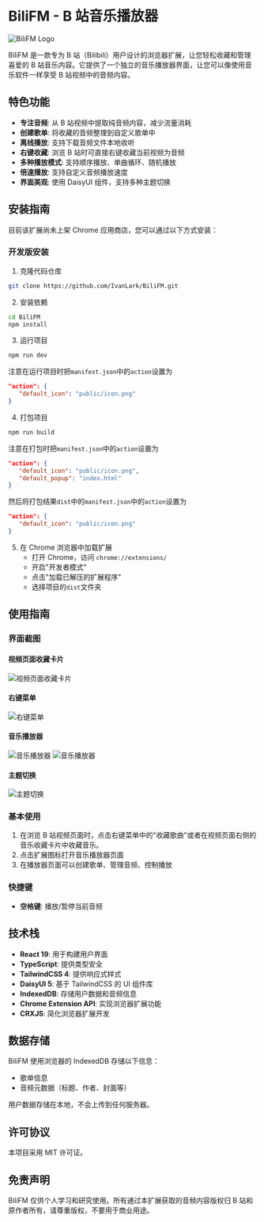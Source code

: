 # BiliFM - B 站音乐播放器

![BiliFM Logo](public/icon.png)

BiliFM 是一款专为 B 站（Bilibili）用户设计的浏览器扩展，让您轻松收藏和管理喜爱的 B 站音乐内容。它提供了一个独立的音乐播放器界面，让您可以像使用音乐软件一样享受 B 站视频中的音频内容。

## 特色功能

- **专注音频**: 从 B 站视频中提取纯音频内容，减少流量消耗
- **创建歌单**: 将收藏的音频整理到自定义歌单中
- **离线播放**: 支持下载音频文件本地收听
- **右键收藏**: 浏览 B 站时可直接右键收藏当前视频为音频
- **多种播放模式**: 支持顺序播放、单曲循环、随机播放
- **倍速播放**: 支持自定义音频播放速度
- **界面美观**: 使用 DaisyUI 组件，支持多种主题切换

## 安装指南

目前该扩展尚未上架 Chrome 应用商店，您可以通过以下方式安装：

### 开发版安装

1. 克隆代码仓库

```bash
git clone https://github.com/IvanLark/BiliFM.git
```

2. 安装依赖

```bash
cd BiliFM
npm install
```

3. 运行项目

```bash
npm run dev
```

注意在运行项目时把`manifest.json`中的`action`设置为

```json
"action": {
   "default_icon": "public/icon.png"
}
```

4. 打包项目

```bash
npm run build
```

注意在打包时把`manifest.json`中的`action`设置为

```json
"action": {
   "default_icon": "public/icon.png",
   "default_popup": "index.html"
}
```

然后将打包结果`dist`中的`manifest.json`中的`action`设置为

```json
"action": {
   "default_icon": "public/icon.png"
}
```

5. 在 Chrome 浏览器中加载扩展
   - 打开 Chrome，访问 `chrome://extensions/`
   - 开启"开发者模式"
   - 点击"加载已解压的扩展程序"
   - 选择项目的`dist`文件夹

## 使用指南

### 界面截图

#### 视频页面收藏卡片

![视频页面收藏卡片](show_collect_card.png)

#### 右键菜单

![右键菜单](show_right_menu.png)

#### 音乐播放器

![音乐播放器](show_music_player_1.png)
![音乐播放器](show_music_player_2.png)

#### 主题切换

![主题切换](show_theme_setting.png)

### 基本使用

1. 在浏览 B 站视频页面时，点击右键菜单中的"收藏歌曲"或者在视频页面右侧的音乐收藏卡片中收藏音乐。
2. 点击扩展图标打开音乐播放器页面
3. 在播放器页面可以创建歌单、管理音频、控制播放

### 快捷键

- **空格键**: 播放/暂停当前音频

## 技术栈

- **React 19**: 用于构建用户界面
- **TypeScript**: 提供类型安全
- **TailwindCSS 4**: 提供响应式样式
- **DaisyUI 5**: 基于 TailwindCSS 的 UI 组件库
- **IndexedDB**: 存储用户数据和音频信息
- **Chrome Extension API**: 实现浏览器扩展功能
- **CRXJS**: 简化浏览器扩展开发

## 数据存储

BiliFM 使用浏览器的 IndexedDB 存储以下信息：

- 歌单信息
- 音频元数据（标题、作者、封面等）

用户数据存储在本地，不会上传到任何服务器。

## 许可协议

本项目采用 MIT 许可证。

## 免责声明

BiliFM 仅供个人学习和研究使用。所有通过本扩展获取的音频内容版权归 B 站和原作者所有，请尊重版权，不要用于商业用途。
